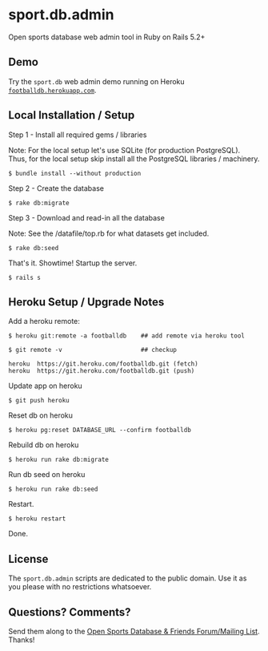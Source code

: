 # sport.db.admin

Open sports database web admin tool in Ruby on Rails 5.2+


## Demo

Try the `sport.db` web admin demo running
on Heroku [`footballdb.herokuapp.com`](http://footballdb.herokuapp.com).


## Local Installation / Setup

Step 1 - Install all required gems / libraries

Note: For the local setup let's use SQLite (for production PostgreSQL).
Thus, for the local setup skip install all the PostgreSQL libraries / machinery.

```
$ bundle install --without production
```

Step 2 - Create the database

```
$ rake db:migrate
```

Step 3 - Download and read-in all the database

Note: See the /datafile/top.rb for what datasets get included.

```
$ rake db:seed
```

That's it. Showtime! Startup the server.

```
$ rails s
```



## Heroku Setup / Upgrade Notes

Add a heroku remote:

    $ heroku git:remote -a footballdb    ## add remote via heroku tool

    $ git remote -v                      ## checkup

    heroku  https://git.heroku.com/footballdb.git (fetch)
    heroku  https://git.heroku.com/footballdb.git (push)


Update app on heroku

    $ git push heroku

Reset db on heroku

    $ heroku pg:reset DATABASE_URL --confirm footballdb

Rebuild db on heroku

    $ heroku run rake db:migrate

Run db seed on heroku

    $ heroku run rake db:seed

Restart.

    $ heroku restart

Done.



## License

The `sport.db.admin` scripts are dedicated to the public domain.
Use it as you please with no restrictions whatsoever.

## Questions? Comments?

Send them along to the [Open Sports Database & Friends Forum/Mailing List](http://groups.google.com/group/opensport). Thanks!
